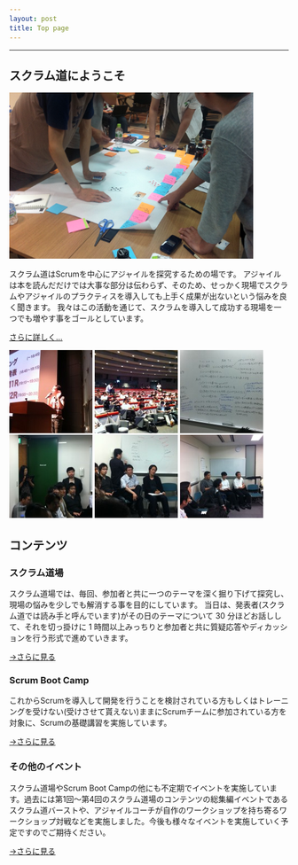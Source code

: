 ```yaml
---
layout: post
title: Top page
---
```


---

## スクラム道にようこそ

![top image](/images/top/top_image.png)


スクラム道はScrumを中心にアジャイルを探究するための場です。 
アジャイルは本を読んだだけでは大事な部分は伝わらず、そのため、せっかく現場でスクラムやアジャイルのプラクティスを導入しても上手く成果が出ないという悩みを良く聞きます。
我々はこの活動を通じて、スクラムを導入して成功する現場を一つでも増やす事をゴールとしています。

[さらに詳しく...](/about.html)

![tos image1](/images/top/IMG_1487-150x150.png)
![tos image2](/images/top/IMG_1482-150x150.png)
![tos image3](/images/top/IMG_1418-150x150.png)
![tos image4](/images/top/IMG_1403-150x150.png)
![tos image5](/images/top/IMG_1400-150x150.png)
![tos image6](/images/top/IMG_1396-150x150.png)


## コンテンツ

### スクラム道場

スクラム道場では、毎回、参加者と共に一つのテーマを深く掘り下げて探究し、現場の悩みを少しでも解消する事を目的にしています。 当日は、発表者(スクラム道では読み手と呼んでいます)がその日のテーマについて 30 分ほどお話しして、それを切っ掛けに 1 時間以上みっちりと参加者と共に質疑応答やディカッションを行う形式で進めていきます。

[→さらに見る](/scrum-dojo.html)

### Scrum Boot Camp

これからScrumを導入して開発を行うことを検討されている方もしくはトレーニングを受けない(受けさせて貰えない)ままにScrumチームに参加されている方を対象に、Scrumの基礎講習を実施しています。

[→さらに見る](scrum-boot-camp.html)

### その他のイベント

スクラム道場やScrum Boot Campの他にも不定期でイベントを実施しています。過去には第1回〜第4回のスクラム道場のコンテンツの総集編イベントであるスクラム道バーストや、アジャイルコーチが自作のワークショップを持ち寄るワークショップ対戦などを実施しました。今後も様々なイベントを実施していく予定ですのでご期待ください。

[→さらに見る](misc.html)
